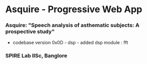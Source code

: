 # Asquire - Progressive Web App

### Asquire: "Speech analysis of asthematic subjects: A prospective study"

-   codebase version 0x0D - dsp - added dsp module : fft

### SPIRE Lab IISc, Banglore
